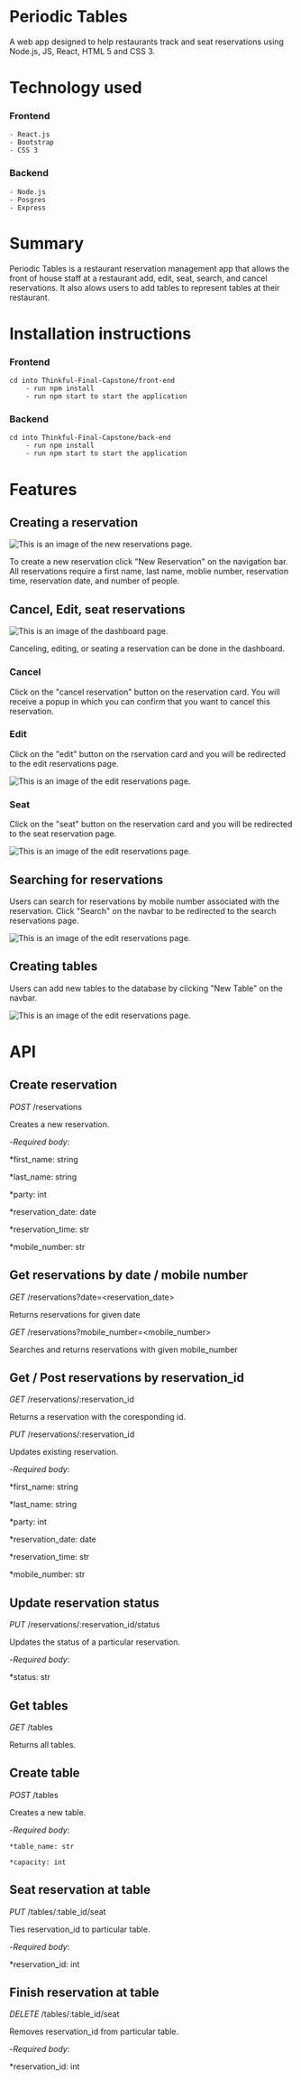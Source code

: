 # Periodic Tables
A web app designed to help restaurants track and seat reservations using Node.js, JS, React, HTML 5 and CSS 3.

# Technology used
  ### Frontend
    - React.js
    - Bootstrap
    - CSS 3
    
  ### Backend
    - Node.js
    - Posgres
    - Express
     
# Summary

Periodic Tables is a restaurant reservation management app that allows the front of house staff at a restaurant add, edit, seat, search, and cancel reservations.  It also alows users to add tables to represent tables at their restaurant.

# Installation instructions

### Frontend
    cd into Thinkful-Final-Capstone/front-end
        - run npm install
        - run npm start to start the application

### Backend
    cd into Thinkful-Final-Capstone/back-end
        - run npm install
        - run npm start to start the application

# Features

## Creating a reservation
![This is an image of the new reservations page.](https://github.com/ScottGarriott/restaurant-reservations-app/blob/main/images/screenshot-new-reservation-page.png)

To create a new reservation click "New Reservation" on the navigation bar.  All reservations require a first name, last name, moblie number, reservation time, reservation date, and number of people.


## Cancel, Edit, seat reservations
![This is an image of the dashboard page.](https://github.com/ScottGarriott/restaurant-reservations-app/blob/main/images/screenshot-%20dashboard.png)

Canceling, editing, or seating a reservation can be done in the dashboard.

### Cancel
Click on the "cancel reservation" button on the reservation card.  You will receive a popup in which you can confirm that you want to cancel this reservation.

### Edit
Click on the "edit" button on the rservation card and you will be redirected to the edit reservations page.

![This is an image of the edit reservations page.](https://github.com/ScottGarriott/restaurant-reservations-app/blob/main/images/screenshot-edit-reservation-page.png)

### Seat
Click on the "seat" button on the reservation card and you will be redirected to the seat reservation page.  

![This is an image of the edit reservations page.](https://github.com/ScottGarriott/restaurant-reservations-app/blob/main/images/screenshot-seat-reservation-page.png)

## Searching for reservations

Users can search for reservations by mobile number associated with the reservation. Click "Search" on the navbar to be redirected to the search reservations page.

![This is an image of the edit reservations page.](https://github.com/ScottGarriott/restaurant-reservations-app/blob/main/images/screenshot-search-reservations-page.png)

## Creating tables

Users can add new tables to the database by clicking "New Table" on the navbar.

![This is an image of the edit reservations page.](https://github.com/ScottGarriott/restaurant-reservations-app/blob/main/images/screenshot-new-table-page.png)

# API

## Create reservation

_POST_ /reservations

Creates a new reservation.

-_Required body_:

  *first_name: string

  *last_name: string

  *party: int

  *reservation_date: date

  *reservation_time: str
  
  *mobile_number: str

## Get reservations by date / mobile number

_GET_ /reservations?date=<reservation_date>

Returns reservations for given date

_GET_ /reservations?mobile_number=<mobile_number>

Searches and returns reservations with given mobile_number

## Get / Post reservations by reservation_id

_GET_ /reservations/:reservation_id

Returns a reservation with the coresponding id.

_PUT_ /reservations/:reservation_id

Updates existing reservation.

-_Required body_:

  *first_name: string

  *last_name: string

  *party: int

  *reservation_date: date

  *reservation_time: str

  *mobile_number: str

## Update reservation status

_PUT_ /reservations/:reservation_id/status

Updates the status of a particular reservation.

-_Required body_:

  *status: str

## Get tables
 _GET_ /tables

 Returns all tables.

 ## Create table 

 _POST_ /tables

 Creates a new table.

 -_Required body_:

    *table_name: str

    *capacity: int

## Seat reservation at table

_PUT_ /tables/:table_id/seat

Ties reservation_id to particular table.

-_Required body_:

  *reservation_id: int

## Finish reservation at table

_DELETE_ /tables/:table_id/seat

Removes reservation_id from particular table.

-_Required body_:

  *reservation_id: int
